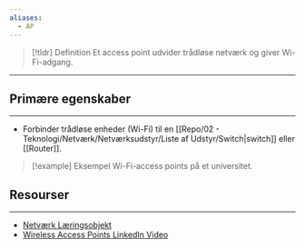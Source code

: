 ```yaml
---
aliases:
  - AP
---
```

> [!tldr] Definition
> Et access point udvider trådløse netværk og giver Wi-Fi-adgang.

---
## Primære egenskaber
---
- Forbinder trådløse enheder (Wi-Fi) til en [[Repo/02 - Teknologi/Netværk/Netværksudstyr/Liste af Udstyr/Switch|switch]] eller [[Router]].

> [!example] Eksempel
> Wi-Fi-access points på et universitet.
## Resourser
---
- [Netværk Læringsobjekt](https://scorm.itslearning.com/data/3289/C20150/ims_import_29/scormcontent/index.html#/lessons/_wVMbJnv0rx5BYV--lQhAkqpSufDSD_9)
- [Wireless Access Points LinkedIn Video](https://www.linkedin.com/learning/networking-foundations-networking-basics/wireless-access-points-25000815?resume=false&u=57075649)


